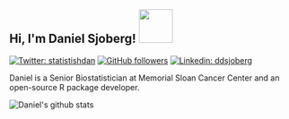 <h2> Hi, I'm Daniel Sjoberg! <img src="https://media.giphy.com/media/KjuQizGwJCsgoYdziS/giphy.gif" width="60"></h2>


[![Twitter: statistishdan](https://img.shields.io/twitter/follow/statistishdan?style=social)](https://twitter.com/statistishdan)
[![GitHub followers](https://img.shields.io/github/followers/ddsjoberg?style=social)](https://github.com/ddsjoberg)
[![Linkedin: ddsjoberg](https://img.shields.io/badge/-ddsjoberg-blue?style=flat-square&logo=Linkedin&logoColor=white&link=https://www.linkedin.com/in/ddsjoberg/)](https://www.linkedin.com/in/ddsjoberg/)

Daniel is a Senior Biostatistician at Memorial Sloan Cancer Center and an open-source R package developer.

![Daniel's github stats](https://github-readme-stats.vercel.app/api?username=ddsjoberg&count_private=true&show_icons=true&theme=graywhite)

<!--
**ddsjoberg/ddsjoberg** is a ✨ _special_ ✨ repository because its `README.md` (this file) appears on your GitHub profile.

Here are some ideas to get you started:

- 🔭 I’m currently working on ...
- 🌱 I’m currently learning ...
- 👯 I’m looking to collaborate on ...
- 🤔 I’m looking for help with ...
- 💬 Ask me about ...
- 📫 How to reach me: ...
- 😄 Pronouns: ...
- ⚡ Fun fact: ...
-->
